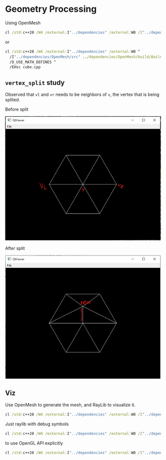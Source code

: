 # Geometry Processing

Using OpenMesh

```cmd
cl /std:c++20 /W4 /external:I"../dependencies" /external:W0 /I"../dependencies/OpenMesh/src" ../dependencies/OpenMesh/build/Build/lib/OpenMeshCore.lib /MD /D_USE_MATH_DEFINES /EHsc cube.cpp
```

or

```cmd
cl /std:c++20 /W4 /external:I"../dependencies" /external:W0 ^
  /I"../dependencies/OpenMesh/src" ../dependencies/OpenMesh/build/Build/lib/OpenMeshCore.lib /MD ^
  /D_USE_MATH_DEFINES ^
  /EHsc cube.cpp
```

## `vertex_split` study

Observed that `vl` and `vr` needs to be neighbors of `v`, the vertex that is being splited.

Before split

![before](split_original.png)

After split

![after](split_splitted.png)

## Viz

Use OpenMesh to generate the mesh, and RayLib to visualize it.

```cmd
cl /std:c++20 /W4 /external:I"../dependencies" /external:W0 /I"../dependencies/OpenMesh/src" ../dependencies/OpenMesh/build/Build/lib/OpenMeshCore.lib /D_USE_MATH_DEFINES /I"../dependencies/raylib/build/raylib/include" ../dependencies/raylib/build/raylib/Release/raylib.lib User32.lib gdi32.lib Shell32.lib Winmm.lib /MD /EHsc omeshgenviz.cpp
```

Just raylib with debug symbols

```cmd
cl /std:c++20 /W4 /external:I"../dependencies" /external:W0 /I"../dependencies/raylib/build/raylib/include" ../dependencies/raylib/build/raylib/Release/raylib.lib User32.lib gdi32.lib Shell32.lib Winmm.lib /MD /EHsc dynmesh.cpp /Zi
```

to use OpenGL API explicitly

```cmd
cl /std:c++20 /W4 /external:I"../dependencies" /external:W0 /I"../dependencies/raylib/build/raylib/include" /I"../dependencies/raylib/src" ../dependencies/raylib/build/raylib/Release/raylib.lib User32.lib gdi32.lib Shell32.lib Winmm.lib /MD /EHsc dynmesh.cpp /Zi
```
